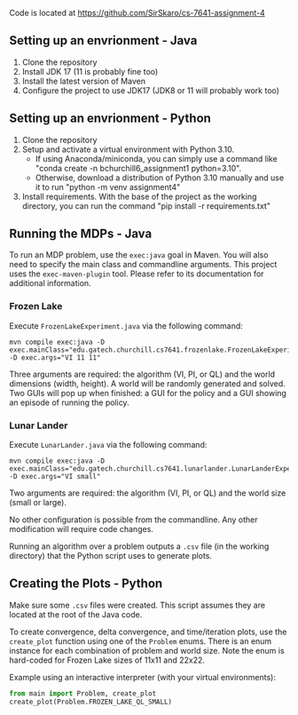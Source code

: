 Code is located at https://github.com/SirSkaro/cs-7641-assignment-4

## Setting up an envrionment - Java
1) Clone the repository
2) Install JDK 17 (11 is probably fine too)
3) Install the latest version of Maven
4) Configure the project to use JDK17 (JDK8 or 11 will probably work too)

## Setting up an envrionment - Python
1) Clone the repository
2) Setup and activate a virtual environment with Python 3.10.
    * If using Anaconda/miniconda, you can simply use a command like "conda create -n bchurchill6_assignment1 python=3.10".
    * Otherwise, download a distribution of Python 3.10 manually and use it to run "python -m venv assignment4"
3) Install requirements. With the base of the project as the working directory, you can run the command "pip install -r requirements.txt"

## Running the MDPs - Java
To run an MDP problem, use the `exec:java` goal in Maven. You will also need to specify the main class and commandline arguments. This project uses the `exec-maven-plugin` 
tool. Please refer to its documentation for additional information.

### Frozen Lake
Execute `FrozenLakeExperiment.java` via the following command:
```
mvn compile exec:java -D exec.mainClass="edu.gatech.churchill.cs7641.frozenlake.FrozenLakeExperiment" -D exec.args="VI 11 11"
```
Three arguments are required: the algorithm (VI, PI, or QL) and the world dimensions (width, height). A world will be randomly generated and solved. Two GUIs will pop up
when finished: a GUI for the policy and a GUI showing an episode of running the policy.

### Lunar Lander
Execute `LunarLander.java` via the following command:
```
mvn compile exec:java -D exec.mainClass="edu.gatech.churchill.cs7641.lunarlander.LunarLanderExperiment" -D exec.args="VI small"
```
Two arguments are required: the algorithm (VI, PI, or QL) and the world size (small or large). 

No other configuration is possible from the commandline. Any other modification will require code changes.

Running an algorithm over a problem outputs a `.csv` file (in the working directory) that the Python script uses to generate plots.

## Creating the Plots - Python
Make sure some `.csv` files were created. This script assumes they are located at the root of the Java code.

To create convergence, delta convergence, and time/iteration plots, use the `create_plot` function using one of the `Problem` enums. There is an enum instance
for each combination of problem and world size. Note the enum is hard-coded for Frozen Lake sizes of 11x11 and 22x22.

Example using an interactive interpreter (with your virtual environments):
```python
from main import Problem, create_plot
create_plot(Problem.FROZEN_LAKE_QL_SMALL)
```
